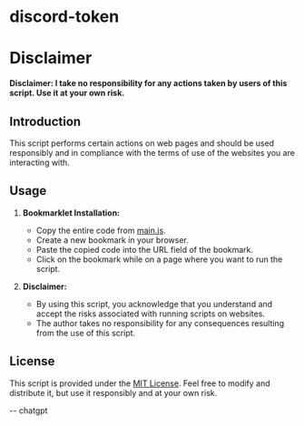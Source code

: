 # discord-token

# Disclaimer

**Disclaimer: I take no responsibility for any actions taken by users of this script. Use it at your own risk.**

## Introduction

This script performs certain actions on web pages and should be used responsibly and in compliance with the terms of use of the websites you are interacting with.

## Usage

1. **Bookmarklet Installation:**
   - Copy the entire code from [main.js](https://github.com/larr2k/discord-token/main/main.js).
   - Create a new bookmark in your browser.
   - Paste the copied code into the URL field of the bookmark.
   - Click on the bookmark while on a page where you want to run the script.

2. **Disclaimer:**
   - By using this script, you acknowledge that you understand and accept the risks associated with running scripts on websites.
   - The author takes no responsibility for any consequences resulting from the use of this script.

## License

This script is provided under the [MIT License](https://github.com/larr2k/discord-token/main/LICENSE.TXT). Feel free to modify and distribute it, but use it responsibly and at your own risk.






-- chatgpt
